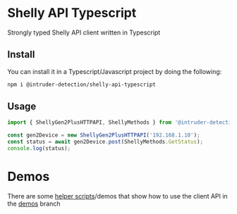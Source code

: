 # Shelly API Typescript 

Strongly typed Shelly API client written in Typescript

## Install

You can install it in a Typescript/Javascript project by doing the following:

```bash
npm i @intruder-detection/shelly-api-typescript
```

## Usage

```ts
import { ShellyGen2PlusHTTPAPI, ShellyMethods } from '@intruder-detection/shelly-api-typescript';

const gen2Device = new ShellyGen2PlusHTTPAPI('192.168.1.10');
const status = await gen2Device.post(ShellyMethods.GetStatus);
console.log(status);
```

# Demos

There are some [helper scripts](https://github.com/intruder-detection/shelly-api-typescript/tree/scripts/scripts)/demos that show how to use the client API in the [demos](https://github.com/intruder-detection/shelly-api-typescript/tree/demos) branch
